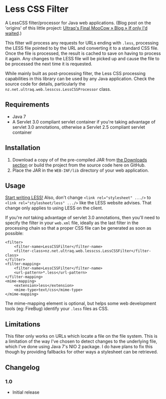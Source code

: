 
Less CSS Filter
===============

A LessCSS filter/processor for Java web applications.  (Blog post on the
'origins' of this little project: [Ultraq's Final MooCow &raquo; Blog &raquo; If only I'd waited](http://www.ultraq.net.nz/blog/IfOnlyIdWaited).)

This filter will process any requests for URLs ending with `.less`, processing
the LESS file pointed to by the URL and converting it to a standard CSS file.
Once the file is processed, the result is cached to save on having to process it
again.  Any changes to the LESS file will be picked up and cause the file to be
processed the next time it is requested.

While mainly built as post-processing filter, the Less CSS processing
capabilities in this library can be used by any Java application.  Check the
source code for details, particularly the `nz.net.ultraq.web.lesscss.LessCSSProcessor`
class.


Requirements
------------

 - Java 7
 - A Servlet 3.0 compliant servlet container if you're taking advantage of
   servlet 3.0 annotations, otherwise a Servlet 2.5 compliant servlet container


Installation
------------

1. Download a copy of of the pre-compiled JAR from [the Downloads section](lesscss-filter/downloads)
   or build the project from the source code here on GitHub.
2. Place the JAR in the `WEB-INF/lib` directory of your web application.


Usage
-----

[Start writing LESS!](http://lesscss.org/)  Also, don't change `<link rel="stylesheet" .../>`
to `<link rel="stylesheet/less" .../>` like the LESS website advises.  That
change only applies to using LESS on the client.

If you're _not_ taking advantage of servlet 3.0 annotations, then you'll need to
specify the filter in your `web.xml` file, ideally as the last filter in the
processing chain so that a proper CSS file can be generated as soon as possible:

	<filter>
		<filter-name>LessCSSFilter</filter-name>
		<filter-class>nz.net.ultraq.web.lesscss.LessCSSFilter</filter-class>
	</filter>
	<filter-mapping>
		<filter-name>LessCSSFilter</filter-name>
		<url-pattern>*.less</url-pattern>
	</filter-mapping>
	<mime-mapping>
		<extension>less</extension>
		<mime-type>text/css</mime-type>
	</mime-mapping>

The mime-mapping element is optional, but helps some web development tools (eg:
FireBug) identify your `.less` files as CSS.


Limitations
-----------

This filter only works on URLs which locate a file on the file system.  This is
a limitation of the way I've chosen to detect changes to the underlying file,
which I've done using Java 7's NIO 2 package.  I do have plans to fix this
though by providing fallbacks for other ways a stylesheet can be retrieved.


Changelog
---------

### 1.0
 - Initial release
